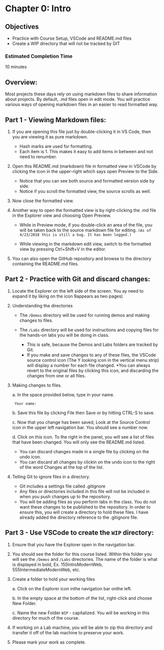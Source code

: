 # Chapter 0: Intro
## Objectives
* Practice with Course Setup, VSCode and README.md files
* Create a WIP directory that will not be tracked by GIT

### Estimated Completion Time 
10 minutes

## Overview:
Most projects these days rely on using markdown files to share information about projects. By default, .md files open in edit mode. You will practice various ways of opening markdown files in an easier to read formatted way. 

## Part 1 - Viewing Markdown files:
1. If you are opening this file just by double-clicking it in VS Code, then you are viewing it as pure markdown.
    * Hash marks are used for formatting.
    * Each item is 1. This makes it easy to add items in between and not need to renumber.

2. Open this README.md (markdown) file in formatted view in VSCode by clicking the icon in the upper-right which says open Preview to the Side.   
    * Notice that you can see both source and formatted version side by side. 
    * Notice if you scroll the formatted view, the source scrolls as well. 

3. Now close the formatted view.

4. Another way to open the formatted view is by right-clicking the .md file in the Explorer view and choosing Open Preview. 
    
    * While in Preview mode, if you double-click an area of the file, you will be taken back to the source markdown file for editing. `(As of 4/23/2018 this is still a bug. It has been logged.)` 
    
    * While viewing in the markdown edit view, switch to the formatted view by pressing Ctrl+Shift+V in the editor. 

5. You can also open the GitHub repository and browse to the directory containing the README.md files.

## Part 2 - Practice with Git and discard changes:

1. Locate the Explorer on the left side of the screen.  You ay need to expand it by liking on the icon 9appears as two pages)

2. Understanding the directories
    * The `/Demos` directory will be used for running demos and making changes to files.
    * The `/Labs` directory will be used for instructions and copying files for the hands-on labs you will be doing in class. 

        * This is safe, because the Demos and Labs folders are tracked by Git. 
        * If you make and save changes to any of these files, the VSCode source control icon (The Y looking icon in the vertical menu strip) will display a number for each file changed. 
        *You can always revert to the original files by clicking this icon, and discarding the changes from one or all files. 
3. Making changes to files.
    
    a. In the space provided below, type in your name.
    
        Your name:
    
    b. Save this file by clicking File then Save or by hitting CTRL-S to save.  

    c. Now that you change has been saved, Look at the Source Control icon in the upper left navigation bar. You should see a number now. 
    
    d. Click on this icon.  To the right in the panel, you will see a list of files that have been changed.  You will only see the README.md listed. 
        
    * You can discard changes made in a single file by clicking on the undo icon.
    * You can discard all changes by clickin on the undo icon to the right of the word Changes at the top of the list.

4. Telling Git to ignore files in a directory. 
    
    * Git includes a settings file called .gitignore
    * Any files or directories included in this file will not be included in when you push changes up to the repository.
    * You will be adding files as you perform labs in the class.  You do not want these changes to be published to the repository.  In order to ensure this, you will create a directory to hold these files.  I have already added the directory reference to the .gitignore file.

## Part 3 - Use VSCode to create the `WIP` directory:

1. Ensure that you have the Explorer open in the navigation bar.

2. You should see the folder for this course listed. Within this folder you will see the `/Demos` and `/Labs` directories. The name of the folder is what is displayed in bold,  Ex. 155IntroModernWeb, 555IntermediateModernWeb, etc.
    
3. Create a folder to hold your working files

    a. Click on the Explorer icon inthe navigation bar onthe left.
    
    b. In the empty space at the bottom of the list, right-click and choose New Folder.
    
    c. Name the new Folder `WIP` - capitalized. You will be working in this directory for much of the course. 

4. If working on a Lab machine, you will be able to zip this directory and transfer it off of the lab machine to preserve your work.

5. Please mark your work as complete.

